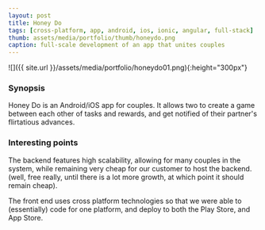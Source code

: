 ```yaml
---
layout: post
title: Honey Do
tags: [cross-platform, app, android, ios, ionic, angular, full-stack]
thumb: assets/media/portfolio/thumb/honeydo.png
caption: full-scale development of an app that unites couples
---
```


![]({{ site.url }}/assets/media/portfolio/honeydo01.png){:height="300px"}

### Synopsis
Honey Do is an Android/iOS app for couples. It allows two to create a game between each other of tasks and rewards, and get notified of their partner's flirtatious advances.

### Interesting points
The backend features high scalability, allowing for many couples in the system, while remaining very cheap for our customer to host the backend. (well, free really, until there is a lot more growth, at which point it should remain cheap).

The front end uses cross platform technologies so that we were able to (essentially) code for one platform, and deploy to both the Play Store, and App Store.
